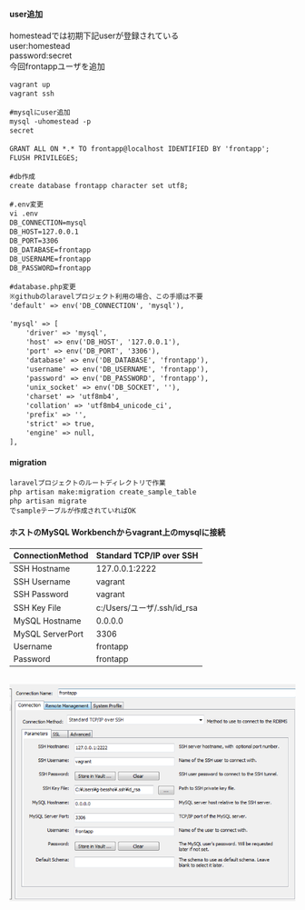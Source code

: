 #### user追加
homesteadでは初期下記userが登録されている  
user:homestead  
password:secret  
今回frontappユーザを追加  
```
vagrant up
vagrant ssh

#mysqlにuser追加
mysql -uhomestead -p
secret

GRANT ALL ON *.* TO frontapp@localhost IDENTIFIED BY 'frontapp';
FLUSH PRIVILEGES;

#db作成
create database frontapp character set utf8;

#.env変更
vi .env
DB_CONNECTION=mysql
DB_HOST=127.0.0.1
DB_PORT=3306
DB_DATABASE=frontapp
DB_USERNAME=frontapp
DB_PASSWORD=frontapp

#database.php変更
※githubのlaravelプロジェクト利用の場合、この手順は不要
'default' => env('DB_CONNECTION', 'mysql'),

'mysql' => [
    'driver' => 'mysql',
    'host' => env('DB_HOST', '127.0.0.1'),
    'port' => env('DB_PORT', '3306'),
    'database' => env('DB_DATABASE', 'frontapp'),
    'username' => env('DB_USERNAME', 'frontapp'),
    'password' => env('DB_PASSWORD', 'frontapp'),
    'unix_socket' => env('DB_SOCKET', ''),
    'charset' => 'utf8mb4',
    'collation' => 'utf8mb4_unicode_ci',
    'prefix' => '',
    'strict' => true,
    'engine' => null,
],

```

#### migration 
```
laravelプロジェクトのルートディレクトリで作業
php artisan make:migration create_sample_table
php artisan migrate
でsampleテーブルが作成されていればOK
```


#### ホストのMySQL Workbenchからvagrant上のmysqlに接続

|ConnectionMethod|Standard TCP/IP over SSH|
|:---|:---|
|SSH Hostname|127.0.0.1:2222|
|SSH Username|vagrant|
|SSH Password|vagrant|
|SSH Key File|c:/Users/ユーザ/.ssh/id_rsa|
|MySQL Hostname|0.0.0.0|
|MySQL ServerPort|3306|
|Username|frontapp|
|Password|frontapp|  


<br>  
<img width="600" alt="workbench" src="../../images/workbench.PNG">